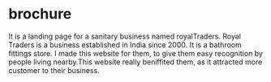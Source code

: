 # brochure
It is a landing page for a sanitary business named royalTraders.
Royal Traders is a business established in India since 2000. It is a bathroom fittings store. I made this website for them, to give them easy 
recognition by people living nearby.This website really beniffited them, as it attracted more customer to their business.
